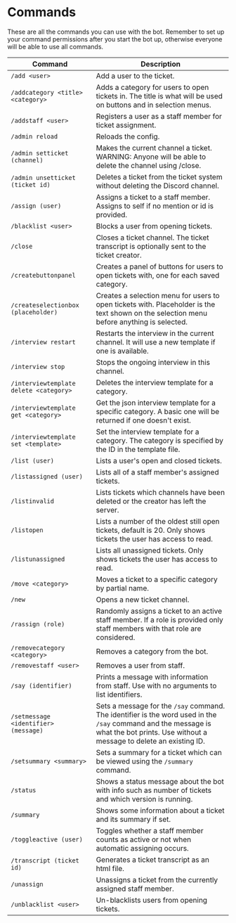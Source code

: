 # Commands
These are all the commands you can use with the bot. Remember to set up your command permissions after you start the bot up, otherwise everyone will be able to use all commands.

| Command                                | Description                                                                                                                                                                          |
|----------------------------------------|--------------------------------------------------------------------------------------------------------------------------------------------------------------------------------------|
| `/add <user>`                          | Add a user to the ticket.                                                                                                                                                            |
| `/addcategory <title> <category>`      | Adds a category for users to open tickets in. The title is what will be used on buttons and in selection menus.                                                                      |
| `/addstaff <user>`                     | Registers a user as a staff member for ticket assignment.                                                                                                                            |
| `/admin reload`                        | Reloads the config.                                                                                                                                                                  |
| `/admin setticket (channel)`           | Makes the current channel a ticket. WARNING: Anyone will be able to delete the channel using /close.                                                                                 |
| `/admin unsetticket (ticket id)`       | Deletes a ticket from the ticket system without deleting the Discord channel.                                                                                                        |
| `/assign (user)`                       | Assigns a ticket to a staff member. Assigns to self if no mention or id is provided.                                                                                                 |
| `/blacklist <user>`                    | Blocks a user from opening tickets.                                                                                                                                                  |
| `/close`                               | Closes a ticket channel. The ticket transcript is optionally sent to the ticket creator.                                                                                             |
| `/createbuttonpanel`                   | Creates a panel of buttons for users to open tickets with, one for each saved category.                                                                                              |
| `/createselectionbox (placeholder)`    | Creates a selection menu for users to open tickets with. Placeholder is the text shown on the selection menu before anything is selected.                                            |
| `/interview restart`                   | Restarts the interview in the current channel. It will use a new template if one is available.                                                                                       |
| `/interview stop`                      | Stops the ongoing interview in this channel.                                                                                                                                         |
| `/interviewtemplate delete <category>` | Deletes the interview template for a category.                                                                                                                                       |
| `/interviewtemplate get <category>`    | Get the json interview template for a specific category. A basic one will be returned if one doesn't exist.                                                                          |
| `/interviewtemplate set <template>`    | Set the interview template for a category. The category is specified by the ID in the template file.                                                                                 |
| `/list (user)`                         | Lists a user's open and closed tickets.                                                                                                                                              |
| `/listassigned (user)`                 | Lists all of a staff member's assigned tickets.                                                                                                                                      |
| `/listinvalid`                         | Lists tickets which channels have been deleted or the creator has left the server.                                                                                                   |
| `/listopen`                            | Lists a number of the oldest still open tickets, default is 20. Only shows tickets the user has access to read.                                                                      |
| `/listunassigned`                      | Lists all unassigned tickets. Only shows tickets the user has access to read.                                                                                                        |
| `/move <category>`                     | Moves a ticket to a specific category by partial name.                                                                                                                               |
| `/new`                                 | Opens a new ticket channel.                                                                                                                                                          |
| `/rassign (role)`                      | Randomly assigns a ticket to an active staff member. If a role is provided only staff members with that role are considered.                                                         |
| `/removecategory <category>`           | Removes a category from the bot.                                                                                                                                                     |
| `/removestaff <user>`                  | Removes a user from staff.                                                                                                                                                           |
| `/say (identifier)`                    | Prints a message with information from staff. Use with no arguments to list identifiers.                                                                                             |
| `/setmessage <identifier> (message)`   | Sets a message for the `/say` command. The identifier is the word used in the `/say` command and the message is what the bot prints. Use without a message to delete an existing ID. |
| `/setsummary <summary>`                | Sets a summary for a ticket which can be viewed using the `/summary` command.                                                                                                        |
| `/status`                              | Shows a status message about the bot with info such as number of tickets and which version is running.                                                                               |
| `/summary`                             | Shows some information about a ticket and its summary if set.                                                                                                                        |
| `/toggleactive (user)`                 | Toggles whether a staff member counts as active or not when automatic assigning occurs.                                                                                              |
| `/transcript (ticket id)`              | Generates a ticket transcript as an html file.                                                                                                                                       |
| `/unassign`                            | Unassigns a ticket from the currently assigned staff member.                                                                                                                         |
| `/unblacklist <user>`                  | Un-blacklists users from opening tickets.                                                                                                                                            |
